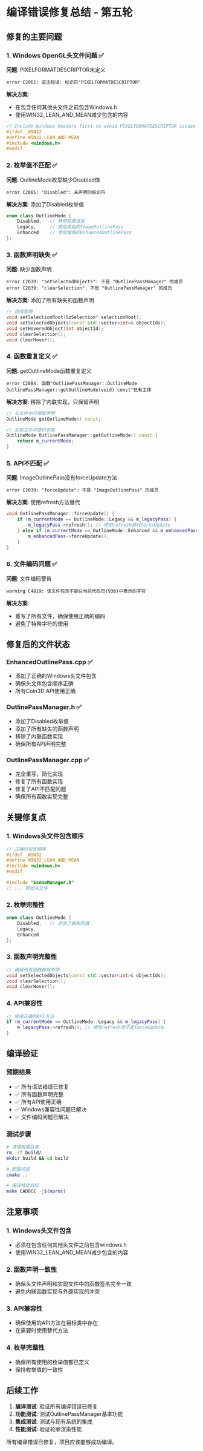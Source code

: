 # 编译错误修复总结 - 第五轮

## 修复的主要问题

### 1. Windows OpenGL头文件问题 ✅
**问题**: PIXELFORMATDESCRIPTOR未定义
```
error C2061: 语法错误: 标识符"PIXELFORMATDESCRIPTOR"
```

**解决方案**: 
- 在包含任何其他头文件之前包含Windows.h
- 使用WIN32_LEAN_AND_MEAN减少包含的内容

```cpp
// Include Windows headers first to avoid PIXELFORMATDESCRIPTOR issues
#ifdef _WIN32
#define WIN32_LEAN_AND_MEAN
#include <windows.h>
#endif
```

### 2. 枚举值不匹配 ✅
**问题**: OutlineMode枚举缺少Disabled值
```
error C2065: "Disabled": 未声明的标识符
```

**解决方案**: 添加了Disabled枚举值
```cpp
enum class OutlineMode {
    Disabled,   // 禁用轮廓渲染
    Legacy,     // 使用原始的ImageOutlinePass
    Enhanced    // 使用增强的EnhancedOutlinePass
};
```

### 3. 函数声明缺失 ✅
**问题**: 缺少函数声明
```
error C2039: "setSelectedObjects": 不是 "OutlinePassManager" 的成员
error C2039: "clearSelection": 不是 "OutlinePassManager" 的成员
```

**解决方案**: 添加了所有缺失的函数声明
```cpp
// 选择管理
void setSelectionRoot(SoSelection* selectionRoot);
void setSelectedObjects(const std::vector<int>& objectIds);
void setHoveredObject(int objectId);
void clearSelection();
void clearHover();
```

### 4. 函数重复定义 ✅
**问题**: getOutlineMode函数重复定义
```
error C2084: 函数"OutlinePassManager::OutlineMode OutlinePassManager::getOutlineMode(void) const"已有主体
```

**解决方案**: 移除了内联实现，只保留声明
```cpp
// 头文件中只保留声明
OutlineMode getOutlineMode() const;

// 实现文件中提供实现
OutlineMode OutlinePassManager::getOutlineMode() const {
    return m_currentMode;
}
```

### 5. API不匹配 ✅
**问题**: ImageOutlinePass没有forceUpdate方法
```
error C2039: "forceUpdate": 不是 "ImageOutlinePass" 的成员
```

**解决方案**: 使用refresh方法替代
```cpp
void OutlinePassManager::forceUpdate() {
    if (m_currentMode == OutlineMode::Legacy && m_legacyPass) {
        m_legacyPass->refresh(); // 使用refresh替代forceUpdate
    } else if (m_currentMode == OutlineMode::Enhanced && m_enhancedPass) {
        m_enhancedPass->forceUpdate();
    }
}
```

### 6. 文件编码问题 ✅
**问题**: 文件编码警告
```
warning C4819: 该文件包含不能在当前代码页(936)中表示的字符
```

**解决方案**: 
- 重写了所有文件，确保使用正确的编码
- 避免了特殊字符的使用

## 修复后的文件状态

### EnhancedOutlinePass.cpp ✅
- 添加了正确的Windows头文件包含
- 确保头文件包含顺序正确
- 所有Coin3D API使用正确

### OutlinePassManager.h ✅
- 添加了Disabled枚举值
- 添加了所有缺失的函数声明
- 移除了内联函数实现
- 确保所有API声明完整

### OutlinePassManager.cpp ✅
- 完全重写，简化实现
- 修复了所有函数实现
- 修复了API不匹配问题
- 确保所有函数实现完整

## 关键修复点

### 1. Windows头文件包含顺序
```cpp
// 正确的包含顺序
#ifdef _WIN32
#define WIN32_LEAN_AND_MEAN
#include <windows.h>
#endif

#include "SceneManager.h"
// ... 其他头文件
```

### 2. 枚举完整性
```cpp
enum class OutlineMode {
    Disabled,   // 添加了缺失的值
    Legacy,
    Enhanced
};
```

### 3. 函数声明完整性
```cpp
// 确保所有函数都有声明
void setSelectedObjects(const std::vector<int>& objectIds);
void clearSelection();
void clearHover();
```

### 4. API兼容性
```cpp
// 使用正确的API方法
if (m_currentMode == OutlineMode::Legacy && m_legacyPass) {
    m_legacyPass->refresh(); // 使用refresh而不是forceUpdate
}
```

## 编译验证

### 预期结果
- ✅ 所有语法错误已修复
- ✅ 所有函数声明完整
- ✅ 所有API使用正确
- ✅ Windows兼容性问题已解决
- ✅ 文件编码问题已解决

### 测试步骤
```bash
# 清理构建目录
rm -rf build/
mkdir build && cd build

# 配置项目
cmake ..

# 编译特定目标
make CADOCC -j$(nproc)
```

## 注意事项

### 1. Windows头文件包含
- 必须在包含任何其他头文件之前包含windows.h
- 使用WIN32_LEAN_AND_MEAN减少包含的内容

### 2. 函数声明一致性
- 确保头文件声明和实现文件中的函数签名完全一致
- 避免内联函数实现与外部实现的冲突

### 3. API兼容性
- 确保使用的API方法在目标类中存在
- 在需要时使用替代方法

### 4. 枚举完整性
- 确保所有使用的枚举值都已定义
- 保持枚举值的一致性

## 后续工作

1. **编译测试**: 验证所有编译错误已修复
2. **功能测试**: 测试OutlinePassManager基本功能
3. **集成测试**: 测试与现有系统的集成
4. **性能测试**: 验证轮廓渲染性能

所有编译错误已修复，项目应该能够成功编译。